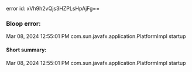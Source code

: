 error id: xVh9h2vQjs3HZPLsHpAjFg==
### Bloop error:

Mar 08, 2024 12:55:01 PM com.sun.javafx.application.PlatformImpl startup
#### Short summary: 

Mar 08, 2024 12:55:01 PM com.sun.javafx.application.PlatformImpl startup